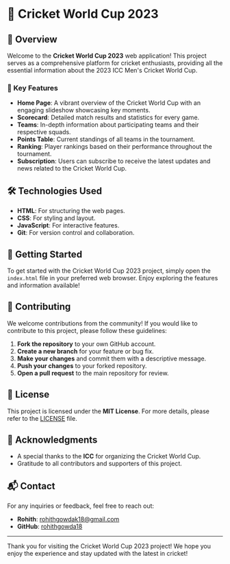 # 🏏 Cricket World Cup 2023

## 🌟 Overview
Welcome to the **Cricket World Cup 2023** web application! This project serves as a comprehensive platform for cricket enthusiasts, providing all the essential information about the 2023 ICC Men's Cricket World Cup. 

### 📌 Key Features
- **Home Page**: A vibrant overview of the Cricket World Cup with an engaging slideshow showcasing key moments.
- **Scorecard**: Detailed match results and statistics for every game.
- **Teams**: In-depth information about participating teams and their respective squads.
- **Points Table**: Current standings of all teams in the tournament.
- **Ranking**: Player rankings based on their performance throughout the tournament.
- **Subscription**: Users can subscribe to receive the latest updates and news related to the Cricket World Cup.

## 🛠 Technologies Used
- **HTML**: For structuring the web pages.
- **CSS**: For styling and layout.
- **JavaScript**: For interactive features.
- **Git**: For version control and collaboration.

## 🚀 Getting Started
To get started with the Cricket World Cup 2023 project, simply open the `index.html` file in your preferred web browser. Enjoy exploring the features and information available!

## 🤝 Contributing
We welcome contributions from the community! If you would like to contribute to this project, please follow these guidelines:
1. **Fork the repository** to your own GitHub account.
2. **Create a new branch** for your feature or bug fix.
3. **Make your changes** and commit them with a descriptive message.
4. **Push your changes** to your forked repository.
5. **Open a pull request** to the main repository for review.

## 📄 License
This project is licensed under the **MIT License**. For more details, please refer to the [LICENSE](LICENSE) file.

## 🙏 Acknowledgments
- A special thanks to the **ICC** for organizing the Cricket World Cup.
- Gratitude to all contributors and supporters of this project.

## 📬 Contact
For any inquiries or feedback, feel free to reach out:
- **Rohith**: [rohithgowdak18@gmail.com](mailto:rohithgowdak18@gmail.com)
- **GitHub**: [rohithgowda18](https://github.com/rohithgowda18)

---

Thank you for visiting the Cricket World Cup 2023 project! We hope you enjoy the experience and stay updated with the latest in cricket!
